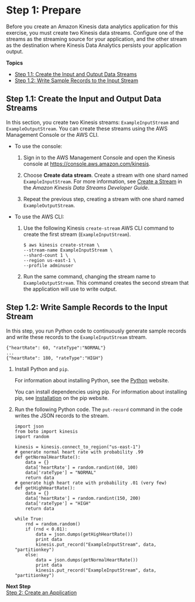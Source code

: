 # Step 1: Prepare<a name="app-anomaly-prepare"></a>

Before you create an Amazon Kinesis data analytics application for this exercise, you must create two Kinesis data streams\. Configure one of the streams as the streaming source for your application, and the other stream as the destination where Kinesis Data Analytics persists your application output\. 

**Topics**
+ [Step 1\.1: Create the Input and Output Data Streams](#app-anomaly-create-two-streams)
+ [Step 1\.2: Write Sample Records to the Input Stream](#app-anomaly-write-sample-records-inputstream)

## Step 1\.1: Create the Input and Output Data Streams<a name="app-anomaly-create-two-streams"></a>

In this section, you create two Kinesis streams: `ExampleInputStream` and `ExampleOutputStream`\. You can create these streams using the AWS Management Console or the AWS CLI\.
+ To use the console:

  1. Sign in to the AWS Management Console and open the Kinesis console at [https://console\.aws\.amazon\.com/kinesis](https://console.aws.amazon.com/kinesis)\.

  1. Choose **Create data stream**\. Create a stream with one shard named `ExampleInputStream`\. For more information, see [Create a Stream](http://docs.aws.amazon.com/streams/latest/dev/learning-kinesis-module-one-create-stream.html) in the *Amazon Kinesis Data Streams Developer Guide*\.

  1. Repeat the previous step, creating a stream with one shard named `ExampleOutputStream`\.
+ To use the AWS CLI:

  1. Use the following Kinesis `create-stream` AWS CLI command to create the first stream \(`ExampleInputStream`\)\.

     ```
     $ aws kinesis create-stream \
     --stream-name ExampleInputStream \
     --shard-count 1 \
     --region us-east-1 \
     --profile adminuser
     ```

  1. Run the same command, changing the stream name to `ExampleOutputStream`\. This command creates the second stream that the application will use to write output\.

## Step 1\.2: Write Sample Records to the Input Stream<a name="app-anomaly-write-sample-records-inputstream"></a>

In this step, you run Python code to continuously generate sample records and write these records to the `ExampleInputStream` stream\.

```
{"heartRate": 60, "rateType":"NORMAL"} 
...
{"heartRate": 180, "rateType":"HIGH"}
```

1. Install Python and `pip`\.

   For information about installing Python, see the [Python](https://www.python.org/) website\. 

   You can install dependencies using pip\. For information about installing pip, see [Installation](https://pip.pypa.io/en/stable/installing/) on the pip website\.

1. Run the following Python code\. The `put-record` command in the code writes the JSON records to the stream\.

   ```
   import json
   from boto import kinesis
   import random
   
   kinesis = kinesis.connect_to_region("us-east-1")
   # generate normal heart rate with probability .99
   def getNormalHeartRate():
       data = {}
       data['heartRate'] = random.randint(60, 100)
       data['rateType'] = "NORMAL"
       return data
   # generate high heart rate with probability .01 (very few)
   def getHighHeartRate():
       data = {}
       data['heartRate'] = random.randint(150, 200)
       data['rateType'] = "HIGH"
       return data
   
   while True:
       rnd = random.random()
       if (rnd < 0.01):
           data = json.dumps(getHighHeartRate())
           print data
           kinesis.put_record("ExampleInputStream", data, "partitionkey")
       else:
           data = json.dumps(getNormalHeartRate())
           print data
           kinesis.put_record("ExampleInputStream", data, "partitionkey")
   ```

**Next Step**  
[Step 2: Create an Application](app-anom-score-create-app.md)